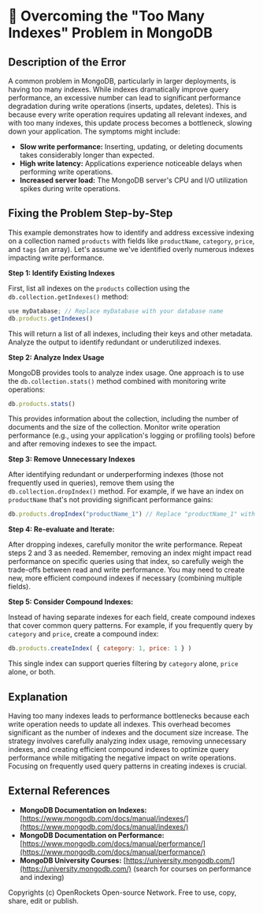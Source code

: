 # 🐞 Overcoming the "Too Many Indexes" Problem in MongoDB


## Description of the Error

A common problem in MongoDB, particularly in larger deployments, is having too many indexes.  While indexes dramatically improve query performance, an excessive number can lead to significant performance degradation during write operations (inserts, updates, deletes).  This is because every write operation requires updating all relevant indexes, and with too many indexes, this update process becomes a bottleneck, slowing down your application.  The symptoms might include:

* **Slow write performance:**  Inserting, updating, or deleting documents takes considerably longer than expected.
* **High write latency:**  Applications experience noticeable delays when performing write operations.
* **Increased server load:** The MongoDB server's CPU and I/O utilization spikes during write operations.


## Fixing the Problem Step-by-Step

This example demonstrates how to identify and address excessive indexing on a collection named `products` with fields like `productName`, `category`, `price`, and `tags` (an array).  Let's assume we've identified overly numerous indexes impacting write performance.

**Step 1: Identify Existing Indexes**

First, list all indexes on the `products` collection using the `db.collection.getIndexes()` method:

```javascript
use myDatabase; // Replace myDatabase with your database name
db.products.getIndexes()
```

This will return a list of all indexes, including their keys and other metadata.  Analyze the output to identify redundant or underutilized indexes.

**Step 2: Analyze Index Usage**

MongoDB provides tools to analyze index usage. One approach is to use the `db.collection.stats()` method combined with monitoring write operations:

```javascript
db.products.stats()
```

This provides information about the collection, including the number of documents and the size of the collection.  Monitor write operation performance (e.g., using your application's logging or profiling tools) before and after removing indexes to see the impact.

**Step 3: Remove Unnecessary Indexes**

After identifying redundant or underperforming indexes (those not frequently used in queries), remove them using the `db.collection.dropIndex()` method. For example, if we have an index on `productName` that's not providing significant performance gains:

```javascript
db.products.dropIndex("productName_1") // Replace "productName_1" with the actual index name
```

**Step 4: Re-evaluate and Iterate:**

After dropping indexes, carefully monitor the write performance. Repeat steps 2 and 3 as needed. Remember, removing an index might impact read performance on specific queries using that index, so carefully weigh the trade-offs between read and write performance.  You may need to create new, more efficient compound indexes if necessary (combining multiple fields).

**Step 5: Consider Compound Indexes:**

Instead of having separate indexes for each field, create compound indexes that cover common query patterns. For example, if you frequently query by `category` and `price`, create a compound index:

```javascript
db.products.createIndex( { category: 1, price: 1 } )
```

This single index can support queries filtering by `category` alone, `price` alone, or both.

## Explanation

Having too many indexes leads to performance bottlenecks because each write operation needs to update all indexes. This overhead becomes significant as the number of indexes and the document size increase.  The strategy involves carefully analyzing index usage, removing unnecessary indexes, and creating efficient compound indexes to optimize query performance while mitigating the negative impact on write operations. Focusing on frequently used query patterns in creating indexes is crucial.


## External References

* **MongoDB Documentation on Indexes:** [https://www.mongodb.com/docs/manual/indexes/](https://www.mongodb.com/docs/manual/indexes/)
* **MongoDB Documentation on Performance:** [https://www.mongodb.com/docs/manual/performance/](https://www.mongodb.com/docs/manual/performance/)
* **MongoDB University Courses:** [https://university.mongodb.com/](https://university.mongodb.com/) (search for courses on performance and indexing)


Copyrights (c) OpenRockets Open-source Network. Free to use, copy, share, edit or publish.

